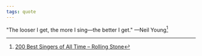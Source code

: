 ```yaml
---
tags: quote 
---
```


"The looser I get, the more I sing—the better I get." —Neil Young[^1]

[^1]: [200 Best Singers of All Time – Rolling Stone](https://www.rollingstone.com/music/music-lists/best-singers-all-time-1234642307/neil-young-23-1234642971/)